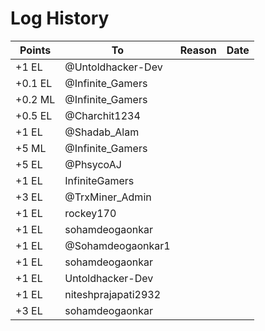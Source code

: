 # Log History

Points | To | Reason | Date
------------ | ------------- | ------------- | -------------
+1 EL | @Untoldhacker-Dev | | 
+0.1 EL | @Infinite_Gamers | | 
+0.2 ML | @Infinite_Gamers | | 
+0.5 EL | @Charchit1234 | | 
+1 EL | @Shadab_Alam | | 
+5 ML | @Infinite_Gamers | | 
+5 EL | @PhsycoAJ | | 
+1 EL | InfiniteGamers | | 
+3 EL | @TrxMiner_Admin | | 
+1 EL | rockey170 | | 
+1 EL | sohamdeogaonkar | | 
+1 EL | @Sohamdeogaonkar1 | | 
+1 EL | sohamdeogaonkar | | 
+1 EL | Untoldhacker-Dev | | 
+1 EL | niteshprajapati2932 | | 
+3 EL | sohamdeogaonkar | | 

